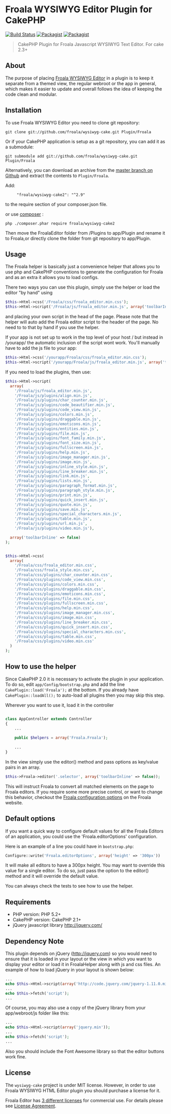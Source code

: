 # Froala WYSIWYG Editor Plugin for CakePHP

[![Build Status](https://travis-ci.org/froala/wysiwyg-cake2.svg)](https://travis-ci.org/froala/wysiwy-cake2)
[![Packagist](https://img.shields.io/packagist/v/froala/wysiwyg-cake2.svg)](https://packagist.org/packages/froala/wysiwyg-cake2)
[![Packagist](https://img.shields.io/packagist/dt/froala/wysiwyg-cake2.svg)](https://packagist.org/packages/froala/wysiwyg-cake2)

>CakePHP Plugin for Froala Javascript WYSIWYG Text Editor. For cake 2.3+

## About
The purpose of placing [Froala WYSIWYG Editor](http://editor.froala.com) in a plugin is to keep it separate from a themed view, the regular webroot or the app in general, which makes it easier to update and overall follows the idea of keeping the code clean and modular.

## Installation
To use Froala WYSIWYG Editor you need to clone git repository:

	git clone git://github.com/froala/wysiwyg-cake.git Plugin/Froala

Or if your CakePHP application is setup as a git repository, you can add it as a submodule:

	git submodule add git://github.com/froala/wysiwyg-cake.git Plugin/Froala

Alternatively, you can download an archive from the [master branch on Github](https://github.com/froala/wysiwyg-cake/archive/master.zip) and extract the contents to `Plugin/Froala`.

 Add:

         "froala/wysiwyg-cake2": "^2.9"

to the require section of your composer.json file.

or use [composer](https://getcomposer.org/download/) :

    php ./composer.phar require froala/wysiwyg-cake2

Then move the FroalaEditor folder from /Plugins to app/Plugin and rename it to Froala,or directly clone the folder from git repository to app/Plugin. 

## Usage
The Froala helper is basically just a convenience helper that allows you to use php and CakePHP conventions to generate the configuration for Froala and as an extra it allows you to load configs.

There two ways you can use this plugin, simply use the helper or load the editor "by hand" using

```php
$this->Html->css('/Froala/css/froala_editor.min.css');
$this->Html->script('/Froala/js/froala_editor.min.js', array('toolbarInline' => false));
```

and placing your own script in the head of the page. Please note that the helper will auto add the Froala editor script to the header of the page. No need to to that by hand if you use the helper.

If your app is not set up to work in the top level of your host / but instead in /yourapp/ the automatic inclusion of the script wont work. You'll manually have to add the js file to your app:

```php
$this->Html->css('/yourapp/Froala/css/froala_editor.min.css');
$this->Html->script('/yourapp/Froala/js/froala_editor.min.js', array('toolbarInline' => false));
```

If you need to load the plugins, then use:

```php
$this->Html->script(
  array(
    '/Froala/js/froala_editor.min.js',
    '/Froala/js/plugins/align.min.js',
    '/Froala/js/plugins/char_counter.min.js',
    '/Froala/js/plugins/code_beautifier.min.js',
    '/Froala/js/plugins/code_view.min.js',
    '/Froala/js/plugins/colors.min.js',
    '/Froala/js/plugins/draggable.min.js',
    '/Froala/js/plugins/emoticons.min.js',
    '/Froala/js/plugins/entities.min.js',
    '/Froala/js/plugins/file.min.js',
    '/Froala/js/plugins/font_family.min.js',
    '/Froala/js/plugins/font_size.min.js',
    '/Froala/js/plugins/fullscreen.min.js',
    '/Froala/js/plugins/help.min.js',
    '/Froala/js/plugins/image_manager.min.js',
    '/Froala/js/plugins/image.min.js',
    '/Froala/js/plugins/inline_style.min.js',
    '/Froala/js/plugins/line_breaker.min.js',
    '/Froala/js/plugins/link.min.js',
    '/Froala/js/plugins/lists.min.js',
    '/Froala/js/plugins/paragraph_format.min.js',
    '/Froala/js/plugins/paragraph_style.min.js',
    '/Froala/js/plugins/print.min.js',
    '/Froala/js/plugins/quick_insert.min.js',
    '/Froala/js/plugins/quote.min.js',
    '/Froala/js/plugins/save.min.js',
    '/Froala/js/plugins/special_characters.min.js',
    '/Froala/js/plugins/table.min.js',
    '/Froala/js/plugins/url.min.js',
    '/Froala/js/plugins/video.min.js'),

  array('toolbarInline' => false)
);


$this->Html->css(
  array(
    '/Froala/css/froala_editor.min.css',
    '/Froala/css/froala_style.min.css',
    '/Froala/css/plugins/char_counter.min.css',
    '/Froala/css/plugins/code_view.min.css',
    '/Froala/css/plugins/colors.min.css',
    '/Froala/css/plugins/draggable.min.css',
    '/Froala/css/plugins/emoticons.min.css',
    '/Froala/css/plugins/file.min.css',
    '/Froala/css/plugins/fullscreen.min.css',
    '/Froala/css/plugins/help.min.css',
    '/Froala/css/plugins/image_manager.min.css',
    '/Froala/css/plugins/image.min.css',
    '/Froala/css/plugins/line_breaker.min.css',
    '/Froala/css/plugins/quick_insert.min.css',
    '/Froala/css/plugins/special_characters.min.css',
    '/Froala/css/plugins/table.min.css',
    '/Froala/css/plugins/video.min.css'
  )
);
```

## How to use the helper

Since CakePHP 2.0 it is necessary to activate the plugin in your application. To do so,
edit `app/Config/bootstrap.php` and add the line `CakePlugin::load('Froala');` at the
bottom. If you already have `CakePlugin::loadAll();` to auto-load all plugins then you may skip this step.

Wherever you want to use it, load it in the controller

```php

class AppController extends Controller
{
	...
	
	public $helpers = array('Froala.Froala');
	
	...
}
```

In the view simply use the editor() method and pass options as key/value pairs in an array.

```php
$this->Froala->editor('.selector', array('toolbarInline' => false));
```

This will instruct Froala to convert all matched elements on the page to Froala editors. If you require some more precise control, or want to change this behavior, checkout the [Froala configuration options](http://editor.froala.com/docs/options) on the Froala website.


## Default options

If you want a quick way to configure default values for all the Froala Editors of an application, you could use the 'Froala.editorOptions' configuration.

Here is an example of a line you could have in `bootstrap.php`:

```php
Configure::write('Froala.editorOptions', array('height' => '300px'))
```

It will make all editors to have a 300px height. You may want to override this value for a single editor. To do so, just pass the option to the editor() method and it will override the default value.

You can always check the tests to see how to use the helper.

## Requirements

* PHP version: PHP 5.2+
* CakePHP version: CakePHP 2.1+
* jQuery javascript library <http://jquery.com/>

## Dependency Note

This plugin depends on jQuery (<http://jquery.com>) so you would need to ensure that it is loaded in your layout or the
view in which you want to display your editor or load it in FroalaHelper along with js and css files. An example of how to load jQuery in your layout is shown below:

```php
...
echo $this->Html->script(array('http://code.jquery.com/jquery-1.11.0.min.js'));
...
echo $this->fetch('script');
...
```

Of course, you may also use a copy of the jQuery library from your app/webroot/js folder like this:

```php
...
echo $this->Html->script(array('jquery.min'));
...
echo $this->fetch('script');
...
```

Also you should include the Font Awesome library so that the editor buttons work fine.

## License

The `wysiwyg-cake` project is under MIT license. However, in order to use Froala WYSIWYG HTML Editor plugin you should purchase a license for it.

Froala Editor has [3 different licenses](http://editor.froala.com/download/) for commercial use.
For details please see [License Agreement](http://editor.froala.com/license).
